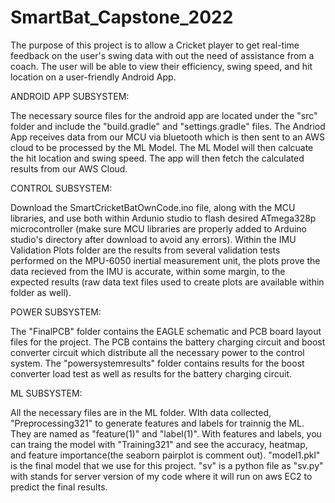 # SmartBat_Capstone_2022
  The purpose of this project is to allow a Cricket player to get real-time feedback on the user's swing data with out the need of assistance from a coach. The user will be able to view their efficiency, swing speed, and hit location on a user-friendly Android App. 
  
ANDROID APP SUBSYSTEM:
  
  The necessary source files for the android app are located under the "src" folder and include the "build.gradle" and "settings.gradle" files. The Andriod App receives data from our MCU via bluetooth which is then sent to an AWS cloud to be processed by the ML Model. The ML Model will then calcuate the hit location and swing speed. The app will then fetch the calculated results from our AWS Cloud.


CONTROL SUBSYSTEM:
  
  Download the SmartCricketBatOwnCode.ino file, along with the MCU libraries, and use both within Ardunio studio to flash desired ATmega328p microcontroller (make sure  MCU libraries are properly added to Arduino studio's directory after download to avoid any errors). Within the IMU Validation Plots folder are the results from several validation tests performed on the MPU-6050 inertial measurement unit, the plots prove the data recieved from the IMU is accurate, within some margin, to the expected results (raw data text files used to create plots are available within folder as well). 
  
POWER SUBSYSTEM:

  The "FinalPCB" folder contains the EAGLE schematic and PCB board layout files for the project. The PCB contains the battery charging circuit and boost converter circuit  which distribute all the necessary power to the control system. The "powersystemresults" folder contains results for the boost converter load test as well as results for the battery charging circuit.
  
ML SUBSYSTEM:

  All the necessary files are in the ML folder. WIth data collected, "Preprocessing321" to generate features and labels for trainnig the ML. They are named as "feature(1)" and "label(1)". With features and labels, you can traing the model with "Training321" and see the accuracy, heatmap, and feature importance(the seaborn pairplot is comment out). "model1.pkl" is the final model that we use for this project. "sv" is a python file as "sv.py" with stands for server version of my code where it will run on aws EC2 to predict the final results.
 

